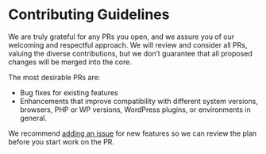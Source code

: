 # Contributing Guidelines

We are truly grateful for any PRs you open, and we assure you of our welcoming and respectful approach. We will review and consider all PRs, valuing the diverse contributions, but we don’t guarantee that all proposed changes will be merged into the core.

The most desirable PRs are:

- Bug fixes for existing features
- Enhancements that improve compatibility with different system versions, browsers, PHP or WP versions, WordPress plugins, or environments in general.

We recommend [adding an issue](https://github.com/Automattic/studio/issues/new/choose) for new features so we can review the plan before you start work on the PR.
